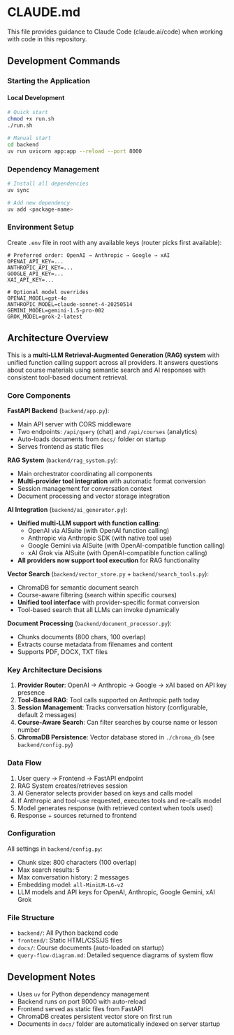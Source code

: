 # CLAUDE.md

This file provides guidance to Claude Code (claude.ai/code) when working with code in this repository.

## Development Commands

### Starting the Application
#### Local Development
```bash
# Quick start
chmod +x run.sh
./run.sh

# Manual start
cd backend
uv run uvicorn app:app --reload --port 8000
```

### Dependency Management
```bash
# Install all dependencies
uv sync

# Add new dependency
uv add <package-name>
```

### Environment Setup
Create `.env` file in root with any available keys (router picks first available):
```
# Preferred order: OpenAI → Anthropic → Google → xAI
OPENAI_API_KEY=...
ANTHROPIC_API_KEY=...
GOOGLE_API_KEY=...
XAI_API_KEY=...

# Optional model overrides
OPENAI_MODEL=gpt-4o
ANTHROPIC_MODEL=claude-sonnet-4-20250514
GEMINI_MODEL=gemini-1.5-pro-002
GROK_MODEL=grok-2-latest
```

## Architecture Overview

This is a **multi-LLM Retrieval-Augmented Generation (RAG) system** with unified function calling support across all providers. It answers questions about course materials using semantic search and AI responses with consistent tool-based document retrieval.

### Core Components

**FastAPI Backend** (`backend/app.py`):
- Main API server with CORS middleware
- Two endpoints: `/api/query` (chat) and `/api/courses` (analytics)
- Auto-loads documents from `docs/` folder on startup
- Serves frontend as static files

**RAG System** (`backend/rag_system.py`):
- Main orchestrator coordinating all components
- **Multi-provider tool integration** with automatic format conversion
- Session management for conversation context
- Document processing and vector storage integration

**AI Integration** (`backend/ai_generator.py`):
- **Unified multi-LLM support with function calling**:
  - OpenAI via AISuite (with OpenAI function calling)
  - Anthropic via Anthropic SDK (with native tool use)
  - Google Gemini via AISuite (with OpenAI-compatible function calling)
  - xAI Grok via AISuite (with OpenAI-compatible function calling)
- **All providers now support tool execution** for RAG functionality

**Vector Search** (`backend/vector_store.py` + `backend/search_tools.py`):
- ChromaDB for semantic document search
- Course-aware filtering (search within specific courses)
- **Unified tool interface** with provider-specific format conversion
- Tool-based search that all LLMs can invoke dynamically

**Document Processing** (`backend/document_processor.py`):
- Chunks documents (800 chars, 100 overlap)
- Extracts course metadata from filenames and content
- Supports PDF, DOCX, TXT files

### Key Architecture Decisions

1. **Provider Router**: OpenAI → Anthropic → Google → xAI based on API key presence
2. **Tool-Based RAG**: Tool calls supported on Anthropic path today
3. **Session Management**: Tracks conversation history (configurable, default 2 messages)
4. **Course-Aware Search**: Can filter searches by course name or lesson number
5. **ChromaDB Persistence**: Vector database stored in `./chroma_db` (see `backend/config.py`)

### Data Flow
1. User query → Frontend → FastAPI endpoint
2. RAG System creates/retrieves session
3. AI Generator selects provider based on keys and calls model
4. If Anthropic and tool-use requested, executes tools and re-calls model
5. Model generates response (with retrieved context when tools used)
6. Response + sources returned to frontend

### Configuration
All settings in `backend/config.py`:
- Chunk size: 800 characters (100 overlap)
- Max search results: 5
- Max conversation history: 2 messages
- Embedding model: `all-MiniLM-L6-v2`
- LLM models and API keys for OpenAI, Anthropic, Google Gemini, xAI Grok

### File Structure
- `backend/`: All Python backend code
- `frontend/`: Static HTML/CSS/JS files
- `docs/`: Course documents (auto-loaded on startup)
- `query-flow-diagram.md`: Detailed sequence diagrams of system flow

## Development Notes

- Uses `uv` for Python dependency management
- Backend runs on port 8000 with auto-reload
- Frontend served as static files from FastAPI
- ChromaDB creates persistent vector store on first run
- Documents in `docs/` folder are automatically indexed on server startup